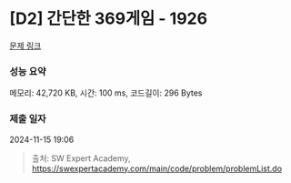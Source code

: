 # [D2] 간단한 369게임 - 1926 

[문제 링크](https://swexpertacademy.com/main/code/problem/problemDetail.do?contestProbId=AV5PTeo6AHUDFAUq) 

### 성능 요약

메모리: 42,720 KB, 시간: 100 ms, 코드길이: 296 Bytes

### 제출 일자

2024-11-15 19:06



> 출처: SW Expert Academy, https://swexpertacademy.com/main/code/problem/problemList.do